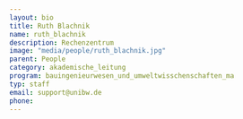 ```yaml
---
layout: bio
title: Ruth Blachnik
name: ruth_blachnik
description: Rechenzentrum
image: "media/people/ruth_blachnik.jpg"
parent: People
category: akademische_leitung
program: bauingenieurwesen_und_umweltwisschenschaften_ma
typ: staff
email: support@unibw.de
phone: 
---
```


